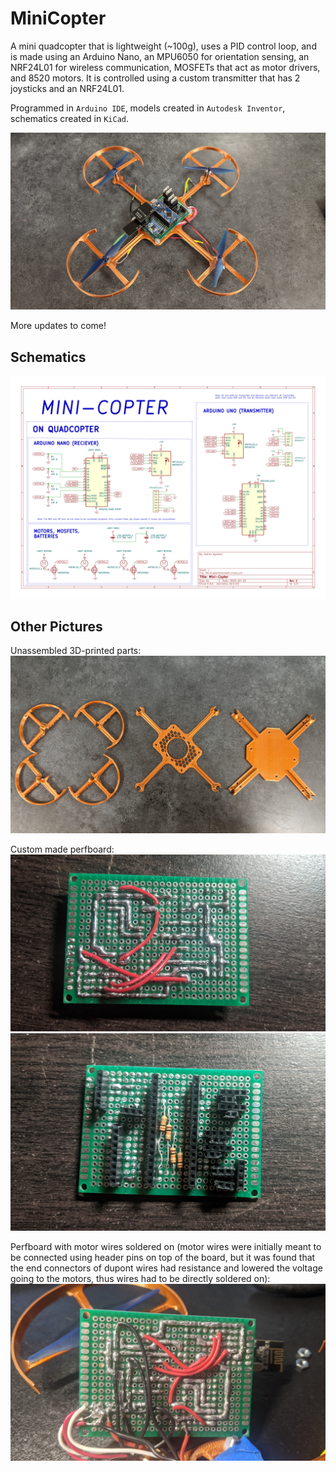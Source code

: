 # MiniCopter
A mini quadcopter that is lightweight (~100g), uses a PID control loop, and is made using an Arduino Nano, an MPU6050 for orientation sensing, an NRF24L01 for wireless communication, MOSFETs that act as motor drivers, and 8520 motors. It is controlled using a custom transmitter that has 2 joysticks and an NRF24L01.

Programmed in `Arduino IDE`, models created in `Autodesk Inventor`, schematics created in `KiCad`.

![CopterPic5](./Images/CopterPic5.jpg)

More updates to come!

## Schematics
![CopterSchematic](./Images/MiniCopterSchematic/MiniCopterSchematic.svg)

## Other Pictures
Unassembled 3D-printed parts:
![CopterPic4](./Images/CopterPic4.jpg)

Custom made perfboard:
![CopterPic1](./Images/CopterPic1.jpg)
![CopterPic2](./Images/CopterPic2.jpg)

Perfboard with motor wires soldered on (motor wires were initially meant to be connected using header pins on top of the board, but it was found that the end connectors of dupont wires had resistance and lowered the voltage going to the motors, thus wires had to be directly soldered on):
![CopterPic9](./Images/CopterPic9.jpg)

